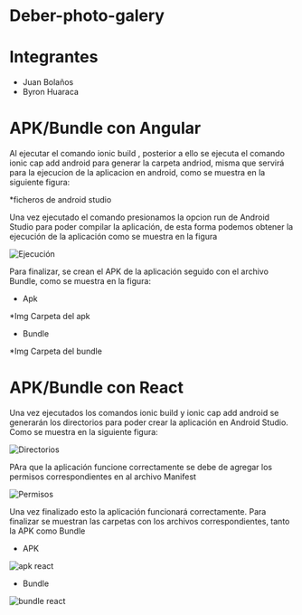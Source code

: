 # Deber-photo-galery

# Integrantes
  - Juan Bolaños
  - Byron Huaraca

# APK/Bundle con Angular
Al ejecutar el comando ionic build , posterior a ello se ejecuta el comando ionic cap add android para generar la carpeta andriod, misma que servirá para la ejecucion de la aplicacion en android, como se muestra en la siguiente figura:

*ficheros de android studio

Una vez ejecutado el comando presionamos la opcion run de Android Studio para poder compilar la aplicación, de esta forma podemos obtener la ejecución de la aplicación como se muestra en la figura 

![Ejecución](https://user-images.githubusercontent.com/58042215/147162543-8cb610fa-1113-4f53-84c6-6204ab1a7887.PNG)

Para finalizar, se crean el APK de la aplicación seguido con el archivo Bundle, como se muestra en la figura:

- Apk

*Img Carpeta del apk

- Bundle 

*Img Carpeta del bundle

# APK/Bundle con React
Una vez ejecutados los comandos ionic build y ionic cap add android se generarán los directorios para poder crear la aplicación en Android Studio. Como se muestra en la siguiente figura:

![Directorios](https://user-images.githubusercontent.com/58042215/147160125-0b3bf2e0-020e-4c1f-bf67-aa4fec8ecbc9.PNG)

PAra que la aplicación funcione correctamente se debe de agregar los permisos correspondientes en al archivo Manifest 

![Permisos](https://user-images.githubusercontent.com/58042215/147160390-f3192733-07b7-4109-894c-88430df2405a.PNG)

Una vez finalizado esto la aplicación funcionará correctamente. Para finalizar se muestran las carpetas con los archivos correspondientes, tanto la APK como Bundle

- APK

![apk react](https://user-images.githubusercontent.com/58042215/147160602-f13f995c-9330-4581-b383-2a71fd4b927f.PNG)

- Bundle 

![bundle react](https://user-images.githubusercontent.com/58042215/147160648-1aacdf74-b7e7-4fad-8775-4890aff75b2b.PNG)
